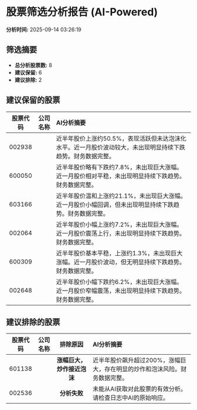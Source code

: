 # 股票筛选分析报告 (AI-Powered)

**分析时间:** 2025-09-14 03:26:19

## 筛选摘要

- **总分析股票数:** 8
- **建议保留:** 6
- **建议排除:** 2

## 建议保留的股票

| 股票代码 | 公司名称 | AI分析摘要 |
|:---:|:---:|:---|
| 002938 |  | 近半年股价上涨约50.5%，表现活跃但未达泡沫化水平。近一月股价波动较大，未出现明显持续下跌趋势。财务数据完整。 |
| 600050 |  | 近半年股价略有下跌约7.8%，未出现巨大涨幅。近一月股价相对平稳，未出现明显持续下跌趋势。财务数据完整。 |
| 603166 |  | 近半年股价温和上涨约21.1%，未出现巨大涨幅。近一月股价小幅回调，但未出现明显持续下跌趋势。财务数据完整。 |
| 002064 |  | 近半年股价小幅上涨约7.2%，未出现巨大涨幅。近一月股价震荡上行，未出现明显持续下跌趋势。财务数据完整。 |
| 600309 |  | 近半年股价基本平稳，上涨约1.3%，未出现巨大涨幅。近一月股价波动，但无明显持续下跌趋势。财务数据完整。 |
| 002648 |  | 近半年股价小幅下跌约6.2%，未出现巨大涨幅。近一月股价窄幅震荡，未出现明显持续下跌趋势。财务数据完整。 |

## 建议排除的股票

| 股票代码 | 公司名称 | 排除原因 | AI分析摘要 |
|:---:|:---:|:---:|:---|
| 601138 |  | **涨幅巨大，炒作接近泡沫** | 近半年股价飙升超过200%，涨幅巨大，存在明显的炒作和泡沫风险。财务数据完整。 |
| 002536 |  | **分析失败** | 未能从AI获取对此股票的有效分析。请检查日志中AI的原始响应。 |
